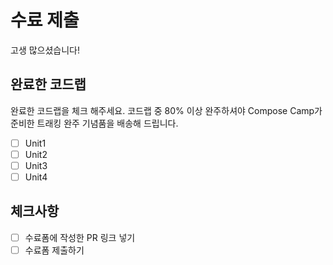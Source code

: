 # 수료 제출
고생 많으셨습니다!

## 완료한 코드랩
완료한 코드랩을 체크 해주세요. 코드랩 중 80% 이상 완주하셔야 Compose Camp가 준비한 트래킹 완주 기념품을 배송해 드립니다.

- [ ] Unit1
- [ ] Unit2
- [ ] Unit3
- [ ] Unit4

## 체크사항
- [ ] 수료폼에 작성한 PR 링크 넣기
- [ ] 수료폼 제출하기 
